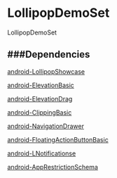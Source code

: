 LollipopDemoSet
===============

LollipopDemoSet


###Dependencies
------
[android-LollipopShowcase](https://github.com/mikepenz/Android-LollipopShowcase)

[android-ElevationBasic](https://github.com/googlesamples/android-ElevationBasic)

[android-ElevationDrag](https://github.com/googlesamples/android-ElevationDrag)

[android-ClippingBasic](https://github.com/googlesamples/android-ClippingBasic)

[android-NavigationDrawer](https://github.com/googlesamples/android-NavigationDrawer)

[android-FloatingActionButtonBasic](https://github.com/googlesamples/android-FloatingActionButtonBasic)

[android-LNotificationse](https://github.com/googlesamples/android-LNotifications)

[android-AppRestrictionSchema](https://github.com/googlesamples/android-AppRestrictionSchema)

